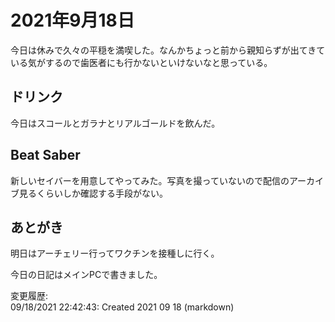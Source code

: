 # 2021年9月18日

今日は休みで久々の平穏を満喫した。なんかちょっと前から親知らずが出てきている気がするので歯医者にも行かないといけないなと思っている。

## ドリンク

今日はスコールとガラナとリアルゴールドを飲んだ。

## Beat Saber

新しいセイバーを用意してやってみた。写真を撮っていないので配信のアーカイブ見るくらいしか確認する手段がない。

## あとがき

明日はアーチェリー行ってワクチンを接種しに行く。

今日の日記はメインPCで書きました。

変更履歴:  
09/18/2021 22:42:43: Created 2021 09 18 (markdown)  
